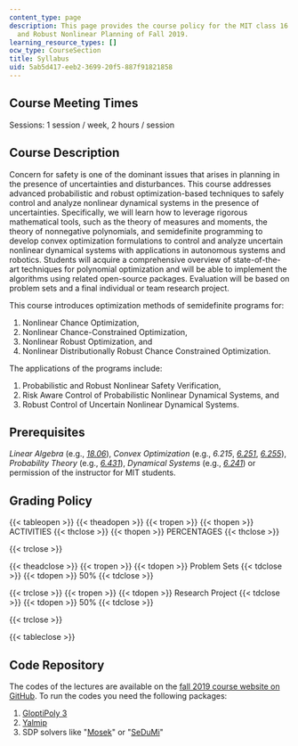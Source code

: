 ```yaml
---
content_type: page
description: This page provides the course policy for the MIT class 16.S498 Risk Aware
  and Robust Nonlinear Planning of Fall 2019.
learning_resource_types: []
ocw_type: CourseSection
title: Syllabus
uid: 5ab5d417-eeb2-3699-20f5-887f91821858
---
```


Course Meeting Times
--------------------

Sessions: 1 session / week, 2 hours / session

Course Description
------------------

Concern for safety is one of the dominant issues that arises in planning in the presence of uncertainties and disturbances. This course addresses advanced probabilistic and robust optimization-based techniques to safely control and analyze nonlinear dynamical systems in the presence of uncertainties. Specifically, we will learn how to leverage rigorous mathematical tools, such as the theory of measures and moments, the theory of nonnegative polynomials, and semidefinite programming to develop convex optimization formulations to control and analyze uncertain nonlinear dynamical systems with applications in autonomous systems and robotics. Students will acquire a comprehensive overview of state-of-the-art techniques for polynomial optimization and will be able to implement the algorithms using related open-source packages. Evaluation will be based on problem sets and a final individual or team research project.

This course introduces optimization methods of semidefinite programs for:

1.  Nonlinear Chance Optimization,
2.  Nonlinear Chance-Constrained Optimization,
3.  Nonlinear Robust Optimization, and
4.  Nonlinear Distributionally Robust Chance Constrained Optimization.

The applications of the programs include:

1.  Probabilistic and Robust Nonlinear Safety Verification,
2.  Risk Aware Control of Probabilistic Nonlinear Dynamical Systems, and
3.  Robust Control of Uncertain Nonlinear Dynamical Systems.

Prerequisites
-------------

_Linear Algebra_ (e.g., [_18.06_](/courses/18-06-linear-algebra-spring-2010)), _Convex Optimization_ (e.g., _6.215_, _[6.251](/courses/6-251j-introduction-to-mathematical-programming-fall-2009)_, _[6.255](/courses/15-093j-optimization-methods-fall-2009)_), _Probability Theory_ (e.g., _[6.431](/courses/6-041-probabilistic-systems-analysis-and-applied-probability-fall-2010)_), _Dynamical Systems_ (e.g., _[6.241](/courses/6-241j-dynamic-systems-and-control-spring-2011)_) or permission of the instructor for MIT students.

Grading Policy
--------------

{{< tableopen >}}
{{< theadopen >}}
{{< tropen >}}
{{< thopen >}}
ACTIVITIES
{{< thclose >}}
{{< thopen >}}
PERCENTAGES
{{< thclose >}}

{{< trclose >}}

{{< theadclose >}}
{{< tropen >}}
{{< tdopen >}}
Problem Sets
{{< tdclose >}}
{{< tdopen >}}
50%
{{< tdclose >}}

{{< trclose >}}
{{< tropen >}}
{{< tdopen >}}
Research Project
{{< tdclose >}}
{{< tdopen >}}
50%
{{< tdclose >}}

{{< trclose >}}

{{< tableclose >}}

Code Repository
---------------

The codes of the lectures are available on the [fall 2019 course website on GitHub](https://github.com/jasour/rarnop19). To run the codes you need the following packages:

1.  [GloptiPoly 3](https://homepages.laas.fr/henrion/software/gloptipoly/)
2.  [Yalmip](https://yalmip.github.io/download/)
3.  SDP solvers like "[Mosek](https://www.mosek.com/downloads/)" or "[SeDuMi](https://sedumi.ie.lehigh.edu/?page_id=58)"